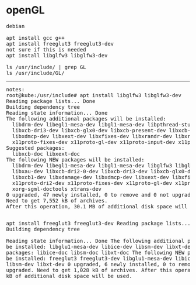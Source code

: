 # openGL
<pre>
debian

apt install gcc g++
apt install freeglut3 freeglut3-dev
not sure if this is needed
apt install libglfw3 libglfw3-dev

ls /usr/include/ | grep GL
ls /usr/include/GL/
</pre>
<hr />
<pre>
notes:
root@kube:/usr/include# apt install libglfw3 libglfw3-dev
Reading package lists... Done
Building dependency tree       
Reading state information... Done
The following additional packages will be installed:
  libdrm-dev libegl1-mesa-dev libgl1-mesa-dev libpthread-stubs0-dev libvulkan-dev libvulkan1 libwayland-bin libwayland-dev libx11-dev libx11-doc libx11-xcb-dev libxau-dev libxcb-dri2-0-dev
  libxcb-dri3-dev libxcb-glx0-dev libxcb-present-dev libxcb-randr0 libxcb-randr0-dev libxcb-render0-dev libxcb-shape0-dev libxcb-sync-dev libxcb-xfixes0-dev libxcb1-dev libxdamage-dev
  libxdmcp-dev libxext-dev libxfixes-dev libxrandr-dev libxrender-dev libxshmfence-dev libxxf86vm-dev mesa-common-dev x11proto-core-dev x11proto-damage-dev x11proto-dri2-dev
  x11proto-fixes-dev x11proto-gl-dev x11proto-input-dev x11proto-kb-dev x11proto-randr-dev x11proto-render-dev x11proto-xext-dev x11proto-xf86vidmode-dev xorg-sgml-doctools xtrans-dev
Suggested packages:
  libxcb-doc libxext-doc
The following NEW packages will be installed:
  libdrm-dev libegl1-mesa-dev libgl1-mesa-dev libglfw3 libglfw3-dev libpthread-stubs0-dev libvulkan-dev libvulkan1 libwayland-bin libwayland-dev libx11-dev libx11-doc libx11-xcb-dev
  libxau-dev libxcb-dri2-0-dev libxcb-dri3-dev libxcb-glx0-dev libxcb-present-dev libxcb-randr0 libxcb-randr0-dev libxcb-render0-dev libxcb-shape0-dev libxcb-sync-dev libxcb-xfixes0-dev
  libxcb1-dev libxdamage-dev libxdmcp-dev libxext-dev libxfixes-dev libxrandr-dev libxrender-dev libxshmfence-dev libxxf86vm-dev mesa-common-dev x11proto-core-dev x11proto-damage-dev
  x11proto-dri2-dev x11proto-fixes-dev x11proto-gl-dev x11proto-input-dev x11proto-kb-dev x11proto-randr-dev x11proto-render-dev x11proto-xext-dev x11proto-xf86vidmode-dev
  xorg-sgml-doctools xtrans-dev
0 upgraded, 47 newly installed, 0 to remove and 0 not upgraded.
Need to get 7,552 kB of archives.
After this operation, 30.1 MB of additional disk space will be used.


apt install freeglut3 freeglut3-dev
Reading package lists... Done
Building dependency tree       
Reading state information... Done
The following additional packages will be installed:
  libglu1-mesa-dev libice-dev libsm-dev libxt-dev
Suggested packages:
  libice-doc libsm-doc libxt-doc
The following NEW packages will be installed:
  freeglut3 freeglut3-dev libglu1-mesa-dev libice-dev libsm-dev libxt-dev
0 upgraded, 6 newly installed, 0 to remove and 0 not upgraded.
Need to get 1,028 kB of archives.
After this operation, 3,897 kB of additional disk space will be used.
</pre>
